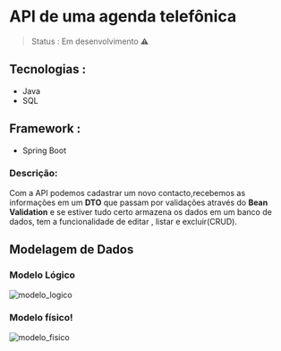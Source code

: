 # API de uma agenda telefônica

> Status : Em desenvolvimento   ⚠️

## Tecnologias :
+ Java
+ SQL

## Framework :
+ Spring Boot

### Descrição:
Com a API podemos cadastrar um novo contacto,recebemos as informações em um **DTO** que passam por validações através do **Bean Validation** e se estiver tudo certo armazena os dados em um banco de dados, tem a funcionalidade de editar , listar e excluir(CRUD).

## Modelagem de Dados

### Modelo Lógico
![modelo_logico](https://github.com/angelokapunda/api-agenda-telefonica/assets/107807953/1b5c6b4f-3f0a-42a1-af69-3e0fbf27acc9)    

### Modelo físico!

![modelo_fisico](https://github.com/angelokapunda/api-agenda-telefonica/assets/107807953/215992a0-84f3-4a31-b5af-9230c8e40c31)
